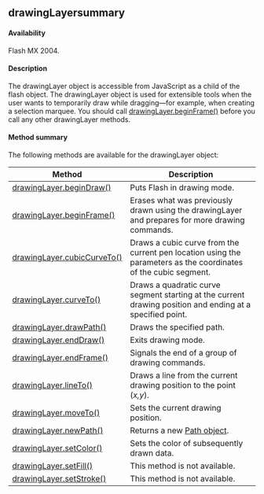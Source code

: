 ## drawingLayersummary

#### Availability

Flash MX 2004.

#### Description

The drawingLayer object is accessible from JavaScript as a child of the flash object. The drawingLayer object is used for extensible tools when the user wants to temporarily draw while dragging—for example, when creating a selection marquee. You should call [drawingLayer.beginFrame()](../drawingLayer_object/drawingLaye1.md) before you call any other drawingLayer methods.

#### Method summary

The following methods are available for the drawingLayer object:

| **Method**                                            | **Description**                                                                                                 |
|-------------------------------------------------------|-----------------------------------------------------------------------------------------------------------------|
| [drawingLayer.beginDraw()](../drawingLayer_object/drawingLayer.md) | Puts Flash in drawing mode.                                                                                     |
| [drawingLayer.beginFrame()](../drawingLayer_object/drawingLaye1.md)            | Erases what was previously drawn using the drawingLayer and prepares for more drawing commands.                 |
| [drawingLayer.cubicCurveTo()](../drawingLayer_object/drawingLaye2.md)          | Draws a cubic curve from the current pen location using the parameters as the coordinates of the cubic segment. |
| [drawingLayer.curveTo()](../drawingLayer_object/drawingLaye3.md)               | Draws a quadratic curve segment starting at the current drawing position and ending at a specified point.       |
| [drawingLayer.drawPath()](../drawingLayer_object/drawingLaye4.md)              | Draws the specified path.                                                                                       |
| [drawingLayer.endDraw()](../drawingLayer_object/drawingLaye5.md)               | Exits drawing mode.                                                                                             |
| [drawingLayer.endFrame()](../drawingLayer_object/drawingLaye6.md)              | Signals the end of a group of drawing commands.                                                                 |
| [drawingLayer.lineTo()](../drawingLayer_object/drawingLaye7.md)                | Draws a line from the current drawing position to the point (*x,y*).                                            |
| [drawingLayer.moveTo()](../drawingLayer_object/drawingLaye8.md)                | Sets the current drawing position.                                                                              |
| [drawingLayer.newPath()](../drawingLayer_object/drawingLaye9.md)               | Returns a new [Path object](../Path_object/path_summary.md).                                                                     |
| [drawingLayer.setColor()](../drawingLayer_object/drawingLay10.md)              | Sets the color of subsequently drawn data.                                                                      |
| [drawingLayer.setFill()](../drawingLayer_object/drawingLay11.md)               | This method is not available.                                                                                   |
| [drawingLayer.setStroke()](../drawingLayer_object/drawingLay12.md)             | This method is not available.                                                                                   |

<span id="drawingLayer.beginDraw()" class="anchor"></span>

